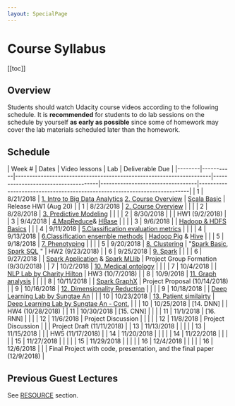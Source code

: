 ```yaml
---
layout: SpecialPage
---
```

# Course Syllabus

[[toc]]

## Overview

<!--Both on-campus and OMS student should watch  Udacity course videos. On-campus student should watch video before class. Deliverable due dates apply to both OMS and on-campus student.-->
Students should watch Udacity course videos according to the following schedule. It is **recommended** for students to do lab sessions on the schedule by yourself **as early as possible** since some of homework may cover the lab materials scheduled later than the homework.

## Schedule

<!-- **Guest lecture by Noemie Elhadad (Columbia)**   -->

| Week # | Dates     |  Video lessons                       | Lab                              | Deliverable Due                                                          | 
|--------|-----------|---------------------------------------------------------------------|-------------------------------------|----------------------------------|--------------------------------------------------------------------------| 
| 1      | 8/21/2018  |  [1. Intro to Big Data Analytics](https://www.udacity.com/course/viewer#!/c-ud758/l-6311012028) [2. Course Overview](https://www.udacity.com/course/viewer#!/c-ud758/l-5046828066)     |  [Scala Basic](/spark/scala-basic.html)                      |  Release HW1 (Aug 20)                                                                        | 
| 1      | 8/23/2018 |  [2. Course Overview](https://www.udacity.com/course/viewer#!/c-ud758/l-5046828066)                  |                       |                                                                          | 
| 2      | 8/28/2018 |  [3. Predictive Modeling](https://www.udacity.com/course/viewer#!/c-ud758/l-5484251492)              |                                  |                                                                          | 
| 2      | 8/30/2018 |                                      |                                  |  HW1 (9/2/2018)                                                                        |
| 3      | 9/4/2018 |  [4.MapReduce](https://www.udacity.com/course/viewer#!/c-ud758/l-6298155413)& [HBase](/hadoop/hadoop-hbase.html)                  |                                  |                                                           | 
| 3      | 9/6/2018 |                                       | [Hadoop & HDFS Basics](/hadoop/hdfs-basic.html)             |                                                                          | 
| 4      | 9/11/2018 |  [5.Classification evaluation metrics](https://www.udacity.com/course/viewer#!/c-ud758/l-5505090946) |                                  |                                                                          | 
| 4      | 9/13/2018  |  [6.Classification ensemble methods](https://www.udacity.com/course/viewer#!/c-ud758/l-5615268587)   | [Hadoop Pig](/hadoop/hadoop-pig.html) & [Hive](/hadoop/hadoop-hive.html)                |                                                                          | 
| 5      | 9/18/2018  |  [7. Phenotyping](https://www.udacity.com/course/viewer#!/c-ud758/l-6363218753)                      |                                  |                                                                          | 
| 5      | 9/20/2018  |  [8. Clustering](https://www.udacity.com/course/viewer#!/c-ud758/l-6343118554)                       | "[Spark Basic](/spark/spark-basic.html), [Spark SQL](/spark/spark-sql.html) "         | HW2 (9/23/2018)                                                          | 
| 6      | 9/25/2018 |  [9. Spark](https://www.udacity.com/course/viewer#!/c-ud758/l-6376189383/m-6861062716)                            |                                  |                                                                          | 
| 6      | 9/27/2018 |                                      | [Spark Application](/spark/spark-application.html) & [Spark MLlib](/spark/spark-mllib.html)  |  Project Group Formation (9/30/2018)                                                                        | 
| 7      | 10/2/2018 |  [10. Medical ontology](https://www.udacity.com/course/viewer#!/c-ud758/l-6370309670)                 |                                  |                                                                          | 
| 7      | 10/4/2018 |                                     |  [NLP Lab by Charity Hilton](/nlp/solr.html)      | HW3 (10/7/2018)                                                          | 
| 8      | 10/9/2018 |  [11. Graph analysis](https://www.udacity.com/course/viewer#!/c-ud758/l-6374209610/m-6842807731)                  |                                  |                                                                          | 
| 8      | 10/11/2018  |                                      | [Spark GraphX](/spark/spark-graphx.html)                     |  Project Proposal (10/14/2018)                                       | 
| 9      | 10/16/2018  |  [12. Dimensionality Reduction](https://www.udacity.com/course/viewer#!/c-ud758/l-6334098665)        |                                  |                                                                          | 
| 9      | 10/18/2018  |                                       | [Deep Learning Lab by Sungtae An](/dl/dl-setup.html)  |                                             | 
| 10     | 10/23/2018 |   [13. Patient similairty](https://www.udacity.com/course/viewer#!/c-ud758/l-6375269344/m-6857168643)              | [Deep Learning Lab by Sungtae An - Cont.](/dl/dl-setup.html)    |                                                                          | 
| 10     | 10/25/2018 |   [14. DNN]                                   |         | HW4 (10/28/2018)                                                          | 
| 11     | 10/30/2018 |   [15. CNN]                                    |                                  |                                                                          | 
| 11     | 11/1/2018 |   [16. RNN]                                    |                                  | | 
| 12     | 11/6/2018 | Project Discussion                                                  |                                     |                                  | | 
| 12     | 11/8/2018 | Project Discussion                                                  |                                     |                                  | Project Draft (11/11/2018)                                                 | 
| 13     | 11/13/2018  |                                      |                                  |                                                                          | 
| 13     | 11/15/2018  |                                      |                                  |  HW5 (11/17/2018)                                        | 
| 14     | 11/20/2018 |                                      |                                  |                                                                          | 
| 14     | 11/22/2018 |                                      |                                  |                                                                          | 
| 15     | 11/27/2018 |                                       |                                  |                                                                          | 
| 15     | 11/29/2018 |                                      |                                  |                                                                          | 
| 16     | 12/4/2018 |                                       |                                  |                                                                          | 
| 16     | 12/6/2018 |                                       |                                  | Final Project with code, presentation, and the final paper (12/9/2018) | 

## Previous Guest Lectures

See [RESOURCE](/resource.html) section.
